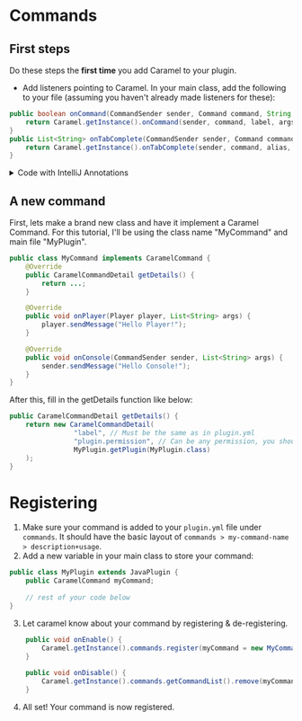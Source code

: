 # Commands
## First steps

Do these steps the **first time** you add Caramel to your plugin.
- Add listeners pointing to Caramel.
In your main class, add the following to your file (assuming you haven't already made listeners for these):
```java
public boolean onCommand(CommandSender sender, Command command, String label, String[] args) {
    return Caramel.getInstance().onCommand(sender, command, label, args);
}
public List<String> onTabComplete(CommandSender sender, Command command, String alias, String[] args) {
    return Caramel.getInstance().onTabComplete(sender, command, alias, args);
}
```
<details>
  <summary>
    Code with IntelliJ Annotations
  </summary>

```java
@Override
public boolean onCommand(@NotNull CommandSender sender, @NotNull Command command, @NotNull String label, @NotNull String[] args) {
    return Caramel.getInstance().onCommand(sender, command, label, args);
}
@Override
public @Nullable List<String> onTabComplete(@NotNull CommandSender sender, @NotNull Command command, @NotNull String alias, @NotNull String[] args) {
    return Caramel.getInstance().onTabComplete(sender, command, alias, args);
}
```
  
</details>


## A new command
First, lets make a brand new class and have it implement a Caramel Command. For this tutorial, I'll be using the class name "MyCommand" and main file "MyPlugin".
```java
public class MyCommand implements CaramelCommand {
    @Override
    public CaramelCommandDetail getDetails() {
        return ...;
    }

    @Override
    public void onPlayer(Player player, List<String> args) {
        player.sendMessage("Hello Player!");
    }

    @Override
    public void onConsole(CommandSender sender, List<String> args) {
        sender.sendMessage("Hello Console!");
    }
}
```

After this, fill in the getDetails function like below:
```java
public CaramelCommandDetail getDetails() {
    return new CaramelCommandDetail(
                "label", // Must be the same as in plugin.yml
                "plugin.permission", // Can be any permission, you should define your perms in plugin.yml tho
                MyPlugin.getPlugin(MyPlugin.class)
    );
}
```

# Registering
1. Make sure your command is added to your `plugin.yml` file under `commands`. It should have the basic layout of `commands > my-command-name > description+usage`.
2. Add a new variable in your main class to store your command:
```java
public class MyPlugin extends JavaPlugin {
    public CaramelCommand myCommand;
    
    // rest of your code below
}
```
3. Let caramel know about your command by registering & de-registering.
```java
    public void onEnable() {
        Caramel.getInstance().commands.register(myCommand = new MyCommand());
    }
    
    public void onDisable() {
        Caramel.getInstance().commands.getCommandList().remove(myCommand);
    }
```
4. All set! Your command is now registered.
